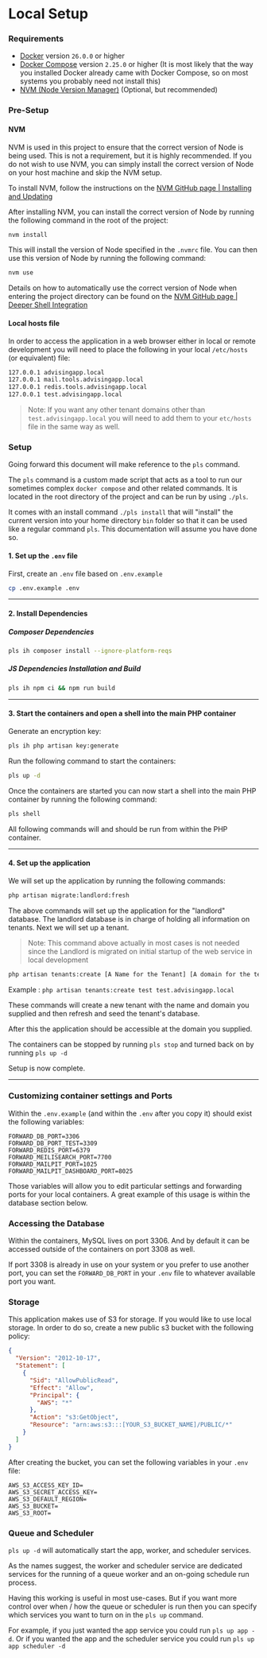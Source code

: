# Local Setup

### Requirements
* [Docker](https://docs.docker.com/get-docker/) version `26.0.0` or higher
* [Docker Compose](https://docs.docker.com/compose/install/) version `2.25.0` or higher (It is most likely that the way you installed Docker already came with Docker Compose, so on most systems you probably need not install this)
* [NVM (Node Version Manager)](https://github.com/nvm-sh/nvm) (Optional, but recommended)

### Pre-Setup

#### NVM

NVM is used in this project to ensure that the correct version of Node is being used. This is not a requirement, but it is highly recommended. If you do not wish to use NVM, you can simply install the correct version of Node on your host machine and skip the NVM setup.

To install NVM, follow the instructions on the [NVM GitHub page | Installing and Updating](https://github.com/nvm-sh/nvm#installing-and-updating)

After installing NVM, you can install the correct version of Node by running the following command in the root of the project:

```bash
nvm install
```

This will install the version of Node specified in the `.nvmrc` file. You can then use this version of Node by running the following command:

```bash
nvm use
```

Details on how to automatically use the correct version of Node when entering the project directory can be found on the [NVM GitHub page | Deeper Shell Integration](https://github.com/nvm-sh/nvm#deeper-shell-integration)

#### Local hosts file

In order to access the application in a web browser either in local or remote development you will need to place the following in your local `/etc/hosts` (or equivalent) file:

```bash
127.0.0.1 advisingapp.local
127.0.0.1 mail.tools.advisingapp.local
127.0.0.1 redis.tools.advisingapp.local
127.0.0.1 test.advisingapp.local
```

> Note: If you want any other tenant domains other than `test.advisingapp.local` you will need to add them to your `etc/hosts` file in the same way as well.

### Setup

Going forward this document will make reference to the `pls` command.

The `pls` command is a custom made script that acts as a tool to run our sometimes complex `docker compose` and other related commands. It is located in the root directory of the project and can be run by using `./pls`.

It comes with an install command `./pls install` that will "install" the current version into your home directory `bin` folder so that it can be used like a regular command `pls`. This documentation will assume you have done so.

#### 1. Set up the `.env` file
First, create an `.env` file based on `.env.example`
```bash
cp .env.example .env
```

---

#### 2. Install Dependencies

##### Composer Dependencies

```bash
pls ih composer install --ignore-platform-reqs
```

##### JS Dependencies Installation and Build

```bash
pls ih npm ci && npm run build
```

---

#### 3. Start the containers and open a shell into the main PHP container

Generate an encryption key:

```bash
pls ih php artisan key:generate
```

Run the following command to start the containers:

```bash
pls up -d
```

Once the containers are started you can now start a shell into the main PHP container by running the following command:

```bash
pls shell
```

All following commands will and should be run from within the PHP container.

---

#### 4. Set up the application

We will set up the application by running the following commands:
```bash
php artisan migrate:landlord:fresh
```

The above commands will set up the application for the "landlord" database. The landlord database is in charge of holding all information on tenants. Next we will set up a tenant.

> Note: This command above actually in most cases is not needed since the Landlord is migrated on initial startup of the web service in local development

```bash
php artisan tenants:create [A Name for the Tenant] [A domain for the tenant]
```

Example : `php artisan tenants:create test test.advisingapp.local`

These commands will create a new tenant with the name and domain you supplied and then refresh and seed the tenant's database.

After this the application should be accessible at the domain you supplied.

The containers can be stopped by running `pls stop` and turned back on by running `pls up -d`

Setup is now complete.

---

### Customizing container settings and Ports

Within the `.env.example` (and within the `.env` after you copy it) should exist the following variables:

```dotenv
FORWARD_DB_PORT=3306
FORWARD_DB_PORT_TEST=3309
FORWARD_REDIS_PORT=6379
FORWARD_MEILISEARCH_PORT=7700
FORWARD_MAILPIT_PORT=1025
FORWARD_MAILPIT_DASHBOARD_PORT=8025
```

Those variables will allow you to edit particular settings and forwarding ports for your local containers. A great example of this usage is within the database section below.

### Accessing the Database
Within the containers, MySQL lives on port 3306. And by default it can be accessed outside of the containers on port 3308 as well.

If port 3308 is already in use on your system or you prefer to use another port,
you can set the `FORWARD_DB_PORT` in your `.env` file to whatever available
port you want.

### Storage
This application makes use of S3 for storage. If you would like to use local storage. In order to do so, create a new public s3 bucket with the following policy:

```json
{
  "Version": "2012-10-17",
  "Statement": [
    {
      "Sid": "AllowPublicRead",
      "Effect": "Allow",
      "Principal": {
        "AWS": "*"
      },
      "Action": "s3:GetObject",
      "Resource": "arn:aws:s3:::[YOUR_S3_BUCKET_NAME]/PUBLIC/*"
    }
  ]
}
```

After creating the bucket, you can set the following variables in your `.env` file:

```dotenv
AWS_S3_ACCESS_KEY_ID=
AWS_S3_SECRET_ACCESS_KEY=
AWS_S3_DEFAULT_REGION=
AWS_S3_BUCKET=
AWS_S3_ROOT=
```

### Queue and Scheduler

`pls up -d` will automatically start the app, worker, and scheduler services.

As the names suggest, the worker and scheduler service are dedicated services for the running of a queue worker and an on-going schedule run process.

Having this working is useful in most use-cases. But if you want more control over when / how the queue or scheduler is run then you can specify which services you want to turn on in the `pls up` command.

For example, if you just wanted the app service you could run `pls up app -d`. Or if you wanted the app and the scheduler service you could run `pls up app scheduler -d`
